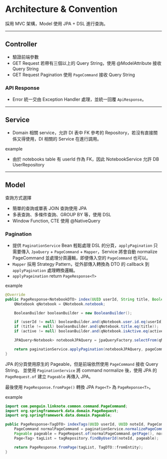 # Architecture & Convention

採用 MVC 架構，Model 使用 JPA + DSL 進行查詢。

---

## Controller

- 驗證前端參數
- GET Request 若帶有三個以上的 Query String，使用 @ModelAttribute 接收 Query String
- GET Request Pagination 使用 `PageCommand` 接收 Query String

### API Response

- Error 統一交由 Exception Handler 處理，並統一回覆 `ApiResponse`。

---

## Service

- Domain 相關 service，允許 DI 表中 FK 參考的 Repository，若沒有直接關係又得使用，DI 相關的 Service 在進行調用。

example

- 由於 notebooks table 有 userId 作為 FK，因此 NotebookService 允許 DB UserRepository

---

## Model

查詢方式選擇

- 簡單的查詢或單表 JOIN 查詢使用 JPA
- 多表查詢、多條件查詢、GROUP BY 等，使用 DSL
- Window Function, CTE 使用 @NativeQuery

### Pagination

- 提供 `PaginationService` Bean 輕鬆處理 DSL 的分頁，`applyPagination` 只需要傳入 `JpaQuery` + `PageCommand` + `Mapper`，Service 將會自動 normalize PageCommand 並處理分頁邏輯，即便傳入空的 `PageCommand` 也可以。
- `Mapper` 採用 Strategy Pattern，從外部傳入轉換為 DTO 的 callback 到 `applyPagination` 處理轉換邏輯。
- `applyPageination` return `PageResponse<T>`

example

```java
@Override
public PageResponse<NotebookDTO> index(UUID userId, String title, Boolean active, PageCommand pageCommand) {
    QNotebook qNotebook = QNotebook.notebook;

    BooleanBuilder booleanBuilder = new BooleanBuilder();

    if (userId != null) booleanBuilder.and(qNotebook.user.id.eq(userId));
    if (title != null) booleanBuilder.and(qNotebook.title.eq(title));
    if (active != null) booleanBuilder.and(qNotebook.isActive.eq(active));

    JPAQuery<Notebook> notebookJPAQuery = jpaQueryFactory.selectFrom(qNotebook).where(booleanBuilder);

    return paginationService.applyPagination(notebookJPAQuery, pageCommand, NotebookDTO::fromEntity);
}
```

JPA 的分頁使用原生的 Pageable，但是前端依然使用 `PageCommand` 接收 Query String， 並使用 `PaginationService` 將 command normalize 後，使用 JPA 的 `PageRequest.of` 建立 `Pageable` 再傳入 JPA。

最後使用 `PageResponse.fromPage()` 轉換 JPA `Page<T>` 為 `PageReponse<T>`。

example

```java
import com.penguin.linknote.common.command.PageCommand;
import org.springframework.data.domain.PageRequest;
import org.springframework.data.domain.Pageable;

public PageResponse<TagDTO> indexTags(UUID userId, UUID noteId, PageCommand pageCommand) {
    PageCommand normalPageCommand = paginationService.normalizePageCommand(pageCommand);
    Pageable pageable = PageRequest.of(normalPageCommand.getPage(), normalPageCommand.getPageSize());
    Page<Tag> tagList = tagRepository.findByUserId(noteId, pageable);

    return PageResponse.fromPage(tagList, TagDTO::fromEntity);
}
```
